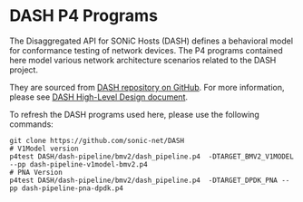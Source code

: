 # DASH P4 Programs
The Disaggregated API for SONiC Hosts (DASH) defines a behavioral model for conformance testing of network devices. The P4 programs contained here model various network architecture scenarios related to the DASH project.

They are sourced from [DASH repository on GitHub](https://github.com/sonic-net/DASH). For more information, please see [DASH High-Level Design document](https://github.com/sonic-net/DASH/blob/main/documentation/general/dash-high-level-design.md).

To refresh the DASH programs used here, please use the following commands:

```
git clone https://github.com/sonic-net/DASH
# V1Model version
p4test DASH/dash-pipeline/bmv2/dash_pipeline.p4  -DTARGET_BMV2_V1MODEL --pp dash-pipeline-v1model-bmv2.p4
# PNA Version
p4test DASH/dash-pipeline/bmv2/dash_pipeline.p4  -DTARGET_DPDK_PNA --pp dash-pipeline-pna-dpdk.p4
```
